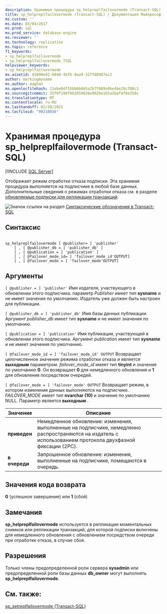 ```yaml
---
description: Хранимая процедура sp_helpreplfailovermode (Transact-SQL)
title: sp_helpreplfailovermode (Transact-SQL) | Документация Майкрософт
ms.custom: ''
ms.date: 03/04/2017
ms.prod: sql
ms.prod_service: database-engine
ms.reviewer: ''
ms.technology: replication
ms.topic: reference
f1_keywords:
- sp_helpreplfailovermode
- sp_helpreplfailovermode_TSQL
helpviewer_keywords:
- sp_helpreplfailovermode
ms.assetid: d1090e42-6840-4bf6-9aa9-327fd8987ec2
author: markingmyname
ms.author: maghan
ms.openlocfilehash: 11ebe0df55bb0b6b5a2b7f009a0be4be28c788c1
ms.sourcegitcommit: 33f0f190f962059826e002be165a2bef4f9e350c
ms.translationtype: MT
ms.contentlocale: ru-RU
ms.lasthandoff: 01/30/2021
ms.locfileid: "99210836"
---
```

# <a name="sp_helpreplfailovermode-transact-sql"></a>Хранимая процедура sp_helpreplfailovermode (Transact-SQL)
[!INCLUDE [SQL Server](../../includes/applies-to-version/sqlserver.md)]

  Отображает режим отработки отказа подписки. Эта хранимая процедура выполняется на подписчике в любой базе данных. Дополнительные сведения о режимах отработки отказа см. в разделе [обновляемые подписки для репликации транзакций](../../relational-databases/replication/transactional/updatable-subscriptions-for-transactional-replication.md).  
  
 ![Значок ссылки на раздел](../../database-engine/configure-windows/media/topic-link.gif "Значок ссылки на раздел") [Синтаксические обозначения в Transact-SQL](../../t-sql/language-elements/transact-sql-syntax-conventions-transact-sql.md)  
  
## <a name="syntax"></a>Синтаксис  
  
```  
  
sp_helpreplfailovermode [ @publisher= ] 'publisher'   
    [ , [ @publisher_db = ] 'publisher_db' ]   
    [ , [ @publication = ] 'publication' ]   
    [ , [ @failover_mode_id= ] 'failover_mode_id'OUTPUT]   
    [ , [ @failover_mode = ] 'failover_mode'OUTPUT]   
```  
  
## <a name="arguments"></a>Аргументы  
`[ @publisher = ] 'publisher'` Имя издателя, участвующего в обновлении этого подписчика. параметр *Publisher* имеет тип **sysname** и не имеет значения по умолчанию. Издатель уже должен быть настроен для публикации.  
  
`[ @publisher_db = ] 'publisher_db'` Имя базы данных публикации. Аргумент *publisher_db* имеет тип **sysname** и не имеет значения по умолчанию.  
  
`[ @publication = ] 'publication'` Имя публикации, участвующей в обновлении этого подписчика. Аргумент *publication* имеет тип **sysname** и не имеет значения по умолчанию.  
  
`[ @failover_mode_id = ] 'failover_mode_id' OUTPUT` Возвращает целочисленное значение режима отработки отказа и является **выходным** параметром. *failover_mode_id* имеет тип **tinyint** и значение по умолчанию **0**. Он возвращает **0** для немедленного обновления и **1** для обновления посредством очередей.  
  
`[ @failover_mode = ] 'failover_mode' OUTPUT` Возвращает режим, в котором изменения данных выполняются на подписчике. *FAILOVER_MODE* имеет тип **nvarchar (10)** и значение по умолчанию NULL. Параметр является **выходным** .  
  
|Значение|Описание|  
|-----------|-----------------|  
|**приведен**|Немедленное обновление: изменения, выполненные на подписчике, немедленно распространяются на издатель с использованием протокола двухфазной фиксации (2PC).|  
|**в очереди**|Запрошенное обновление: изменения, выполненные на подписчике, помещаются в очередь.|  
  
## <a name="return-code-values"></a>Значения кода возврата  
 **0** (успешное завершение) или **1** (сбой)  
  
## <a name="remarks"></a>Замечания  
 **sp_helpreplfailovermode** используется в репликации моментальных снимков или репликации транзакций, для которой подписки включены для немедленного обновления с обновлением посредством очереди при отработке отказа, в случае сбоя.  
  
## <a name="permissions"></a>Разрешения  
 Только члены предопределенной роли сервера **sysadmin** или предопределенной роли базы данных **db_owner** могут выполнять **sp_helpreplfailovermode**.  
  
## <a name="see-also"></a>См. также:  
 [sp_setreplfailovermode &#40;Transact-SQL&#41;](../../relational-databases/system-stored-procedures/sp-setreplfailovermode-transact-sql.md)  
  
  
